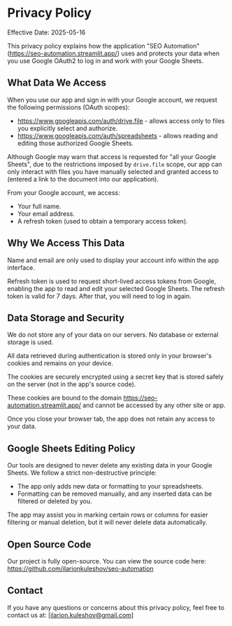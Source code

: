 # Privacy Policy

Effective Date: 2025-05-16

This privacy policy explains how the application "SEO Automation" (https://seo-automation.streamlit.app/) uses and protects your data when you use Google OAuth2 to log in and work with your Google Sheets.

## What Data We Access
When you use our app and sign in with your Google account, we request the following permissions (OAuth scopes):
- https://www.googleapis.com/auth/drive.file - allows access only to files you explicitly select and authorize.
- https://www.googleapis.com/auth/spreadsheets - allows reading and editing those authorized Google Sheets.

Although Google may warn that access is requested for "all your Google Sheets", due to the restrictions imposed by `drive.file` scope, our app can only interact with files you have manually selected and granted access to (entered a link to the document into our application).

From your Google account, we access:
- Your full name.
- Your email address.
- A refresh token (used to obtain a temporary access token).

## Why We Access This Data
Name and email are only used to display your account info within the app interface.

Refresh token is used to request short-lived access tokens from Google, enabling the app to read and edit your selected Google Sheets. The refresh token is valid for 7 days. After that, you will need to log in again.

## Data Storage and Security
We do not store any of your data on our servers. No database or external storage is used.

All data retrieved during authentication is stored only in your browser's cookies and remains on your device.

The cookies are securely encrypted using a secret key that is stored safely on the server (not in the app's source code).

These cookies are bound to the domain https://seo-automation.streamlit.app/ and cannot be accessed by any other site or app.

Once you close your browser tab, the app does not retain any access to your data.

## Google Sheets Editing Policy
Our tools are designed to never delete any existing data in your Google Sheets. We follow a strict non-destructive principle:
- The app only adds new data or formatting to your spreadsheets.
- Formatting can be removed manually, and any inserted data can be filtered or deleted by you.

The app may assist you in marking certain rows or columns for easier filtering or manual deletion, but it will never delete data automatically.

## Open Source Code
Our project is fully open-source. You can view the source code here:
https://github.com/ilarionkuleshov/seo-automation

## Contact
If you have any questions or concerns about this privacy policy, feel free to contact us at: [ilarion.kuleshov@gmail.com]
